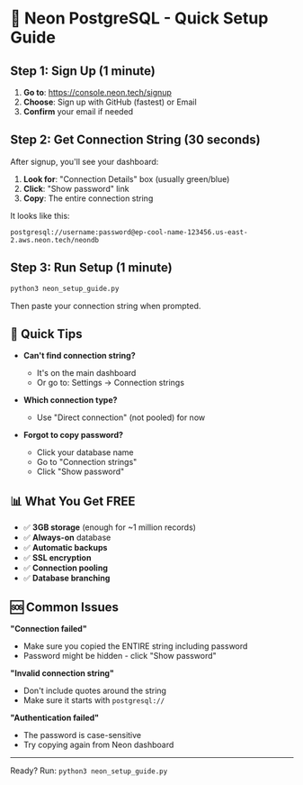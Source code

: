 # 🚀 Neon PostgreSQL - Quick Setup Guide

## Step 1: Sign Up (1 minute)

1. **Go to**: https://console.neon.tech/signup
2. **Choose**: Sign up with GitHub (fastest) or Email
3. **Confirm** your email if needed

## Step 2: Get Connection String (30 seconds)

After signup, you'll see your dashboard:

1. **Look for**: "Connection Details" box (usually green/blue)
2. **Click**: "Show password" link
3. **Copy**: The entire connection string

It looks like this:
```
postgresql://username:password@ep-cool-name-123456.us-east-2.aws.neon.tech/neondb
```

## Step 3: Run Setup (1 minute)

```bash
python3 neon_setup_guide.py
```

Then paste your connection string when prompted.

## 🎯 Quick Tips

- **Can't find connection string?** 
  - It's on the main dashboard
  - Or go to: Settings → Connection strings

- **Which connection type?**
  - Use "Direct connection" (not pooled) for now

- **Forgot to copy password?**
  - Click your database name
  - Go to "Connection strings" 
  - Click "Show password"

## 📊 What You Get FREE

- ✅ **3GB storage** (enough for ~1 million records)
- ✅ **Always-on** database
- ✅ **Automatic backups**
- ✅ **SSL encryption**
- ✅ **Connection pooling**
- ✅ **Database branching**

## 🆘 Common Issues

**"Connection failed"**
- Make sure you copied the ENTIRE string including password
- Password might be hidden - click "Show password"

**"Invalid connection string"**
- Don't include quotes around the string
- Make sure it starts with `postgresql://`

**"Authentication failed"**
- The password is case-sensitive
- Try copying again from Neon dashboard

---

Ready? Run: `python3 neon_setup_guide.py`